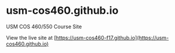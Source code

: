 # usm-cos460.github.io
USM COS 460/550 Course Site

View the live site at [https://usm-cos460-f17.github.io](https://usm-cos460.github.io)
